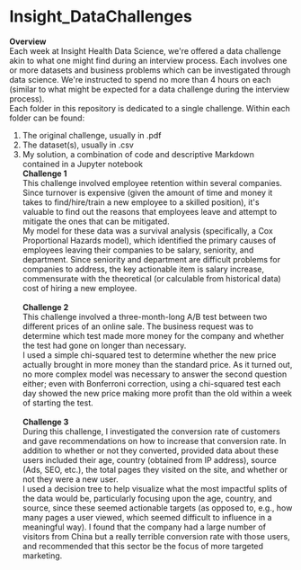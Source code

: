 # Insight_DataChallenges
**Overview**<br>
Each week at Insight Health Data Science, we're offered a data challenge akin to what one might find during an interview process. Each involves one or more datasets and business problems which can be investigated through data science. We're instructed to spend no more than 4 hours on each (similar to what might be expected for a data challenge during the interview process).<br>
Each folder in this repository is dedicated to a single challenge. Within each folder can be found:<br>
1. The original challenge, usually in .pdf
2. The dataset(s), usually in .csv
3. My solution, a combination of code and descriptive Markdown contained in a Jupyter notebook<br>
**Challenge 1**<br> 
This challenge involved employee retention within several companies. Since turnover is expensive (given the amount of time and money it takes to find/hire/train a new employee to a skilled position), it's valuable to find out the reasons that employees leave and attempt to mitigate the ones that can be mitigated.<br>
My model for these data was a survival analysis (specifically, a Cox Proportional Hazards model), which identified the primary causes of employees leaving their companies to be salary, seniority, and department. Since seniority and department are difficult problems for companies to address, the key actionable item is salary increase, commensurate with the theoretical (or calculable from historical data) cost of hiring a new employee.<br><br> 
**Challenge 2**<br> 
This challenge involved a three-month-long A/B test between two different prices of an online sale. The business request was to determine which test made more money for the company and whether the test had gone on longer than necessary.<br>
I used a simple chi-squared test to determine whether the new price actually brought in more money than the standard price. As it turned out, no more complex model was necessary to answer the second question either; even with Bonferroni correction, using a chi-squared test each day showed the new price making more profit than the old within a week of starting the test.<br><br> 
**Challenge 3**<br> 
During this challenge, I investigated the conversion rate of customers and gave recommendations on how to increase that conversion rate. In addition to whether or not they converted, provided data about these users included their age, country (obtained from IP address), source (Ads, SEO, etc.), the total pages they visited on the site, and whether or not they were a new user.<br>
I used a decision tree to help visualize what the most impactful splits of the data would be, particularly focusing upon the age, country, and source, since these seemed actionable targets (as opposed to, e.g., how many pages a user viewed, which seemed difficult to influence in a meaningful way). I found that the company had a large number of visitors from China but a really terrible conversion rate with those users, and recommended that this sector be the focus of more targeted marketing.<br><br> 
